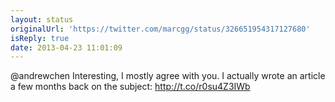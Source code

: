 ```yaml
---
layout: status
originalUrl: 'https://twitter.com/marcgg/status/326651954317127680'
isReply: true
date: 2013-04-23 11:01:09
---
```


@andrewchen Interesting, I mostly agree with you. I actually wrote an article a few months back on the subject: http://t.co/r0su4Z3IWb

